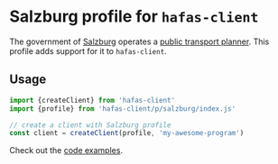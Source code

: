 # Salzburg profile for `hafas-client`

The government of [Salzburg](https://en.wikipedia.org/wiki/Salzburg) operates a [public transport planner](https://verkehrsauskunft.salzburg.gv.at). This profile adds support for it to `hafas-client`.

## Usage

```js
import {createClient} from 'hafas-client'
import {profile} from 'hafas-client/p/salzburg/index.js'

// create a client with Salzburg profile
const client = createClient(profile, 'my-awesome-program')
```

Check out the [code examples](example.js).

